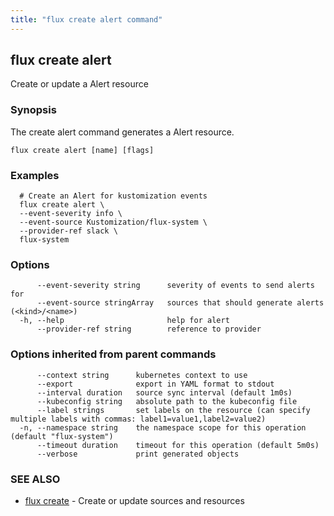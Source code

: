```yaml
---
title: "flux create alert command"
---
```

## flux create alert

Create or update a Alert resource

### Synopsis

The create alert command generates a Alert resource.

```
flux create alert [name] [flags]
```

### Examples

```
  # Create an Alert for kustomization events
  flux create alert \
  --event-severity info \
  --event-source Kustomization/flux-system \
  --provider-ref slack \
  flux-system
```

### Options

```
      --event-severity string      severity of events to send alerts for
      --event-source stringArray   sources that should generate alerts (<kind>/<name>)
  -h, --help                       help for alert
      --provider-ref string        reference to provider
```

### Options inherited from parent commands

```
      --context string      kubernetes context to use
      --export              export in YAML format to stdout
      --interval duration   source sync interval (default 1m0s)
      --kubeconfig string   absolute path to the kubeconfig file
      --label strings       set labels on the resource (can specify multiple labels with commas: label1=value1,label2=value2)
  -n, --namespace string    the namespace scope for this operation (default "flux-system")
      --timeout duration    timeout for this operation (default 5m0s)
      --verbose             print generated objects
```

### SEE ALSO

* [flux create](/cmd/flux_create/)	 - Create or update sources and resources

